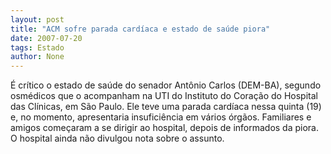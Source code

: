 ```yaml
---
layout: post
title: "ACM sofre parada cardíaca e estado de saúde piora"
date: 2007-07-20
tags: Estado
author: None
---
```

&Eacute; cr&iacute;tico&nbsp;o estado de sa&uacute;de do senador Ant&ocirc;nio Carlos (DEM-BA), segundo osm&eacute;dicos que o acompanham na&nbsp;UTI do Instituto do Cora&ccedil;&atilde;o do Hospital das Cl&iacute;nicas, em S&atilde;o Paulo.
Ele teve uma parada card&iacute;aca nessa quinta (19) e, no momento, apresentaria insufici&ecirc;ncia em v&aacute;rios &oacute;rg&atilde;os.&nbsp;Familiares e amigos come&ccedil;aram a se dirigir ao hospital, depois de informados da piora. 
O hospital ainda n&atilde;o divulgou nota sobre o assunto.  